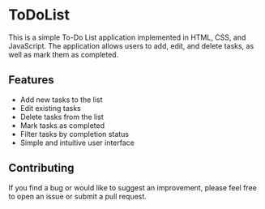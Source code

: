 # ToDoList

This is a simple To-Do List application implemented in HTML, CSS, and JavaScript. The application allows users to add, edit, and delete tasks, as well as mark them as completed.

## Features

- Add new tasks to the list
- Edit existing tasks
- Delete tasks from the list
- Mark tasks as completed
- Filter tasks by completion status
- Simple and intuitive user interface

## Contributing

If you find a bug or would like to suggest an improvement, please feel free to open an issue or submit a pull request.


